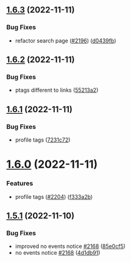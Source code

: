 ## [1.6.3](https://github.com/EddieHubCommunity/LinkFree/compare/v1.6.2...v1.6.3) (2022-11-11)


### Bug Fixes

* refactor search page ([#2196](https://github.com/EddieHubCommunity/LinkFree/issues/2196)) ([d0439fb](https://github.com/EddieHubCommunity/LinkFree/commit/d0439fbab6413dbeefa68178ddfe6ec5b11629a4))



## [1.6.2](https://github.com/EddieHubCommunity/LinkFree/compare/v1.6.1...v1.6.2) (2022-11-11)


### Bug Fixes

* ptags different to links ([55213a2](https://github.com/EddieHubCommunity/LinkFree/commit/55213a21c3a175271306f7627bff5722564acf3e))



## [1.6.1](https://github.com/EddieHubCommunity/LinkFree/compare/v1.6.0...v1.6.1) (2022-11-11)


### Bug Fixes

* profile tags ([7231c72](https://github.com/EddieHubCommunity/LinkFree/commit/7231c727d6874589c9bd5fc27b257494bbe06b25))



# [1.6.0](https://github.com/EddieHubCommunity/LinkFree/compare/v1.5.1...v1.6.0) (2022-11-11)


### Features

* profile tags ([#2204](https://github.com/EddieHubCommunity/LinkFree/issues/2204)) ([f333a2b](https://github.com/EddieHubCommunity/LinkFree/commit/f333a2b81eca480f6b9f1745c1688e18fc98010d))



## [1.5.1](https://github.com/EddieHubCommunity/LinkFree/compare/v1.5.0...v1.5.1) (2022-11-10)


### Bug Fixes

* improved no events notice [#2168](https://github.com/EddieHubCommunity/LinkFree/issues/2168) ([85e0cf5](https://github.com/EddieHubCommunity/LinkFree/commit/85e0cf53eb810be860ef1dd01c5b9a75199fd5b2))
* no events notice [#2168](https://github.com/EddieHubCommunity/LinkFree/issues/2168) ([4d1db91](https://github.com/EddieHubCommunity/LinkFree/commit/4d1db918a9ac8949ab7aea5ecf3dd4d7111e05fb))



